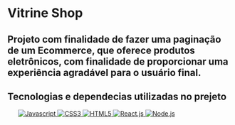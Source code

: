 <h1 alin="center">Vitrine Shop</h1>

<h2 alin="center"> Projeto com finalidade de fazer uma paginação de um Ecommerce, que oferece produtos eletrônicos, com
  finalidade de proporcionar uma experiência agradável para o usuário final. </h2>

<div>
<h2>Tecnologias e dependecias utilizadas no prejeto</h2>

<ul>
  <a href="https://developer.mozilla.org/pt-BR/docs/Web/JavaScript">
    <img src="https://img.shields.io/badge/JavaScript-323330?style=for-the-badge&logo=javascript&logoColor=F7DF1E"
      alt="Javascript">
  </a>
  <a href="https://developer.mozilla.org/pt-BR/docs/Web/CSS">
    <img src="https://img.shields.io/badge/CSS3-1572B6?style=for-the-badge&logo=css3&logoColor=white" alt="CSS3">
  </a>

  <a href="https://developer.mozilla.org/pt-BR/docs/Web/HTML/HTML5">
    <img src="https://img.shields.io/badge/HTML5-E34F26?style=for-the-badge&logo=html5&logoColor=white" alt="HTML5">
  </a>

  <a href="https://pt-br.reactjs.org/docs/getting-started.html">
    <img src="https://img.shields.io/badge/React-20232A?style=for-the-badge&logo=react&logoColor=61DAFB" alt="React.js">
  </a>

  <a href="https://nodejs.org/pt-br/docs/">
    <img src="https://img.shields.io/badge/Node.js-43853D?style=for-the-badge&logo=node.js&logoColor=white"
      alt="Node.js">
  </a>
</ul>
  
</div>